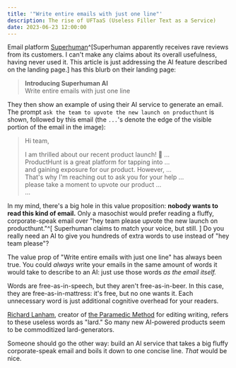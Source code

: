```yaml
---
title: '"Write entire emails with just one line"'
description: The rise of UFTaaS (Useless Filler Text as a Service)
date: 2023-06-23 12:00:00
---
```


Email platform [Superhuman](https://superhuman.com/)^[Superhuman apparently
receives rave reviews from its customers. I can't make any claims about its
overall usefulness, having never used it. This article is just addressing the AI
feature described on the landing page.] has this blurb on their landing page:

> **Introducing Superhuman AI**<br/>
> Write entire emails with just one line

They then show an example of using their AI service to generate an email. The
prompt `ask the team to upvote the new launch on producthunt` is shown, followed
by this email (the `...`'s denote the edge of the visible portion
of the email in the image):

> Hi team,
>
> I am thrilled about our recent product launch! 🎉 ...<br/>
> ProductHunt is a great platform for tapping into ...<br/>
> and gaining exposure for our product. However, ...<br/>
> That's why I'm reaching out to ask you for your help ...<br/>
> please take a moment to upvote our product ...<br/>
> ...

In my mind, there's a big hole in this value proposition: **nobody wants to read
this kind of email.** Only a masochist would prefer reading a fluffy,
corporate-speak email over "hey team please upvote the new launch on
producthunt."^[ Superhuman claims to match your voice, but still. ] Do you
really need an AI to give you hundreds of extra words to use instead of "hey
team please"?

The value prop of "Write entire emails with just one line" has always been true.
You could _always_ write your emails in the same amount of words it would take
to describe to an AI: just use those words _as the email itself._

Words are free-as-in-speech, but they aren't free-as-in-beer. In this case, they
are free-as-in-mattress: it's free, but no one wants it. Each unnecessary word
is just additional cognitive overhead for your readers.

[Richard Lanham](https://english.ucla.edu/people-faculty/lanham-richard/),
creator of
[the Paramedic Method](https://owl.purdue.edu/owl/general_writing/academic_writing/paramedic_method.html)
for editing writing, refers to these useless words as "lard." So many new
AI-powered products seem to be commoditized lard-generators.

Someone should go the other way: build an AI service that takes a big fluffy
corporate-speak email and boils it down to one concise line. _That_ would be
nice.
